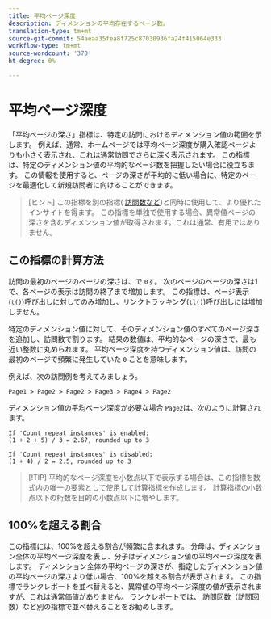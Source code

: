 ```yaml
---
title: 平均ページ深度
description: ディメンションの平均存在するページ数。
translation-type: tm+mt
source-git-commit: 54aeaa35fea8f725c87030936fa24f415064e333
workflow-type: tm+mt
source-wordcount: '370'
ht-degree: 0%

---
```



# 平均ページ深度

「平均ページの深さ」指標は、特定の訪問におけるディメンション値の範囲を示します。 例えば、通常、ホームページでは平均ページ深度が購入確認ページよりも小さく表示され、これは通常訪問でさらに深く表示されます。 この指標は、特定のディメンション値の平均的なページ数を把握したい場合に役立ちます。 この情報を使用すると、ページの深さが平均的に低い場合に、特定のページを最適化して新規訪問者に向けることができます。

>[ヒント] この指標を別の指標( [訪問数など](visits.md))と同時に使用して、より優れたインサイトを得ます。 この指標を単独で使用する場合、異常値ページの深さを含むディメンション値が取得されます。これは通常、有用ではありません。

## この指標の計算方法

訪問の最初のページのページの深さは、で `0`す。 次のページのページの深さは1で、各ページの表示は訪問の終了まで増加します。 この指標は、ページ表示([`t()`](/help/implement/vars/functions/t-method.md))呼び出しに対してのみ増加し、リンクトラッキング([`tl()`](/help/implement/vars/functions/tl-method.md))呼び出しには増加しません。

特定のディメンション値に対して、そのディメンション値のすべてのページ深さを追加し、訪問数で割ります。 結果の数値は、平均的なページの深さで、最も近い整数に丸められます。 平均ページ深度を持つディメンション値は、訪問の最初のページで頻繁に発生していた `0` ことを意味します。

例えば、次の訪問例を考えてみましょう。

```text
Page1 > Page2 > Page2 > Page3 > Page4 > Page2
```

ディメンション値の平均ページ深度が必要な場合 `Page2`は、次のように計算されます。

```text
If 'Count repeat instances' is enabled:
(1 + 2 + 5) / 3 = 2.67, rounded up to 3

If 'Count repeat instances' is disabled:
(1 + 4) / 2 = 2.5, rounded up to 3
```

>[!TIP] 平均的なページ深度を小数点以下で表示する場合は、この指標を数式内の唯一の要素として使用して計算指標を作成します。 計算指標の小数点以下の桁数を目的の小数点以下に増やします。

## 100%を超える割合

この指標には、100%を超える割合が頻繁に含まれます。 分母は、ディメンション全体の平均ページ深度を表し、分子はディメンション値の平均ページ深度を表します。 ディメンション全体の平均ページの深さが、指定したディメンション値の平均ページの深さより低い場合、100%を超える割合が表示されます。 この指標でランクレポートを並べ替えると、異常値の平均ページ深度の値が表示されますが、これは通常価値がありません。 ランクレポートでは、 [訪問回数](visits.md)（訪問回数）など別の指標で並べ替えることをお勧めします。